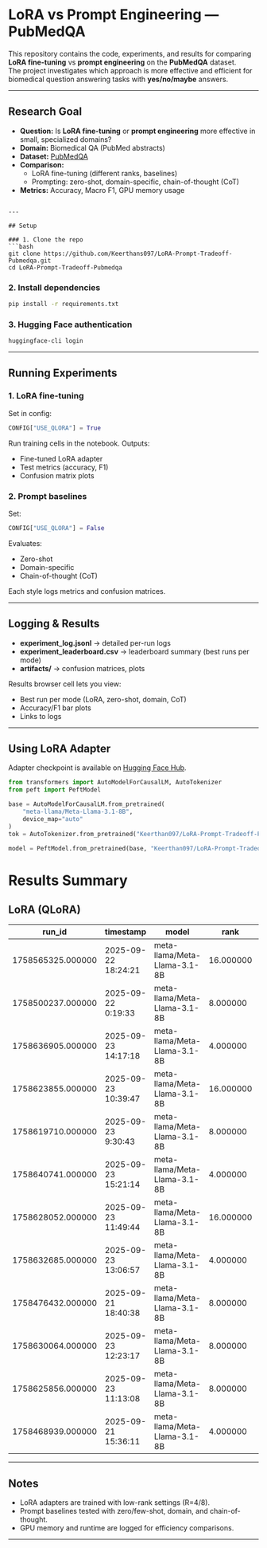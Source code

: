 # LoRA vs Prompt Engineering — PubMedQA

This repository contains the code, experiments, and results for comparing **LoRA fine-tuning** vs **prompt engineering** on the **PubMedQA** dataset.  
The project investigates which approach is more effective and efficient for biomedical question answering tasks with **yes/no/maybe** answers.

---

## Research Goal

- **Question:** Is **LoRA fine-tuning** or **prompt engineering** more effective in small, specialized domains?  
- **Domain:** Biomedical QA (PubMed abstracts)  
- **Dataset:** [PubMedQA](https://github.com/pubmedqa/pubmedqa)  
- **Comparison:**
  - LoRA fine-tuning (different ranks, baselines)  
  - Prompting: zero-shot, domain-specific, chain-of-thought (CoT)  
- **Metrics:** Accuracy, Macro F1, GPU memory usage


```

---

## Setup

### 1. Clone the repo
```bash
git clone https://github.com/Keerthans097/LoRA-Prompt-Tradeoff-Pubmedqa.git
cd LoRA-Prompt-Tradeoff-Pubmedqa
```

### 2. Install dependencies
```bash
pip install -r requirements.txt
```

### 3. Hugging Face authentication  

```bash
huggingface-cli login
```


---

## Running Experiments

### 1. LoRA fine-tuning
Set in config:
```python
CONFIG["USE_QLORA"] = True
```
Run training cells in the notebook. Outputs:
- Fine-tuned LoRA adapter 
- Test metrics (accuracy, F1)
- Confusion matrix plots

### 2. Prompt baselines
Set:
```python
CONFIG["USE_QLORA"] = False
```
Evaluates:
- Zero-shot
- Domain-specific
- Chain-of-thought (CoT)

Each style logs metrics and confusion matrices.

---

## Logging & Results

- **experiment_log.jsonl** → detailed per-run logs  
- **experiment_leaderboard.csv** → leaderboard summary (best runs per mode)  
- **artifacts/** → confusion matrices, plots  

Results browser cell lets you view:
- Best run per mode (LoRA, zero-shot, domain, CoT)
- Accuracy/F1 bar plots
- Links to logs

---

## Using LoRA Adapter

Adapter checkpoint is available on [Hugging Face Hub](https://huggingface.co/Keerthan097/LoRA-Prompt-Tradeoff-PubMedQA).

```python
from transformers import AutoModelForCausalLM, AutoTokenizer
from peft import PeftModel

base = AutoModelForCausalLM.from_pretrained(
    "meta-llama/Meta-Llama-3.1-8B",
    device_map="auto"
)
tok = AutoTokenizer.from_pretrained("Keerthan097/LoRA-Prompt-Tradeoff-PubMedQA")

model = PeftModel.from_pretrained(base, "Keerthan097/LoRA-Prompt-Tradeoff-PubMedQA")
```
# Results Summary


## LoRA (QLoRA)

| run_id | timestamp | model | rank | epochs | lr | test_acc | test_f1 | mode |
| --- | --- | --- | --- | --- | --- | --- | --- | --- |
| 1758565325.000000 | 2025-09-22 18:24:21 | meta-llama/Meta-Llama-3.1-8B | 16.000000 | 5.000000 | 0.000030 | 0.913333 | 0.854231 | qlora |
| 1758500237.000000 | 2025-09-22 0:19:33 | meta-llama/Meta-Llama-3.1-8B | 8.000000 | 5.000000 | 0.000030 | 0.913333 | 0.854231 | qlora |
| 1758636905.000000 | 2025-09-23 14:17:18 | meta-llama/Meta-Llama-3.1-8B | 4.000000 | 5.000000 | 0.000030 | 0.913333 | 0.854231 | qlora |
| 1758623855.000000 | 2025-09-23 10:39:47 | meta-llama/Meta-Llama-3.1-8B | 16.000000 | 7.000000 | 0.000020 | 0.913333 | 0.847478 | qlora |
| 1758619710.000000 | 2025-09-23 9:30:43 | meta-llama/Meta-Llama-3.1-8B | 8.000000 | 7.000000 | 0.000020 | 0.913333 | 0.847478 | qlora |
| 1758640741.000000 | 2025-09-23 15:21:14 | meta-llama/Meta-Llama-3.1-8B | 4.000000 | 7.000000 | 0.000020 | 0.913333 | 0.847478 | qlora |
| 1758628052.000000 | 2025-09-23 11:49:44 | meta-llama/Meta-Llama-3.1-8B | 16.000000 | 15.000000 | 0.000010 | 0.840000 | 0.818353 | qlora |
| 1758632685.000000 | 2025-09-23 13:06:57 | meta-llama/Meta-Llama-3.1-8B | 4.000000 | 15.000000 | 0.000010 | 0.840000 | 0.818353 | qlora |
| 1758476432.000000 | 2025-09-21 18:40:38 | meta-llama/Meta-Llama-3.1-8B | 8.000000 | 5.000000 | 0.000030 | 0.833333 | 0.820111 | qlora(old metric) |
| 1758630064.000000 | 2025-09-23 12:23:17 | meta-llama/Meta-Llama-3.1-8B | 8.000000 | 15.000000 | 0.000010 | 0.833333 | 0.803337 | qlora |
| 1758625856.000000 | 2025-09-23 11:13:08 | meta-llama/Meta-Llama-3.1-8B | 8.000000 | 10.000000 | 0.000010 | 0.813333 | 0.761998 | qlora |
| 1758468939.000000 | 2025-09-21 15:36:11 | meta-llama/Meta-Llama-3.1-8B | 4.000000 | 5.000000 | 0.000020 | 0.460000 | 0.403954 | qlora (old metric) |


---

##  Notes
- LoRA adapters are trained with low-rank settings (R=4/8).  
- Prompt baselines tested with zero/few-shot, domain, and chain-of-thought.  
- GPU memory and runtime are logged for efficiency comparisons.  

---

